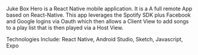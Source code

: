 Juke Box Hero is a React Native mobile application. It is a A full remote App based on React-Native. This app leverages the Spotify SDK plus Facebook and Google logins via Oauth which then allows a Client View to add songs to a play list that is then played via a Host View.

Technologies Include: React Native, Android Studio, Sketch, Javascript, Expo

